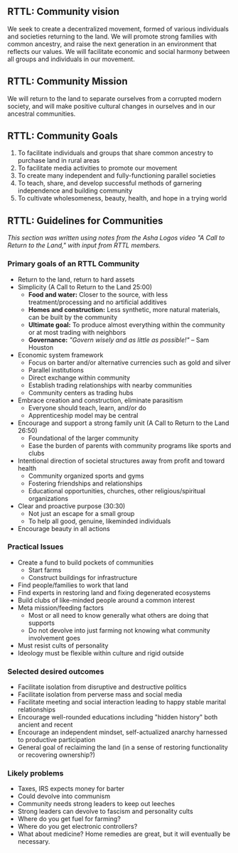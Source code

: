 ## RTTL: Community vision 
We seek to create a decentralized movement, formed of various individuals and societies returning to the land. We will promote strong families with common ancestry, and raise the next generation in an environment that reflects our values. We will facilitate economic and social harmony between all groups and individuals in our movement. 

## RTTL: Community Mission 
We will return to the land to separate ourselves from a corrupted modern society, and will make positive cultural changes in ourselves and in our ancestral communities.

## RTTL: Community Goals 
1. To facilitate individuals and groups that share common ancestry to purchase land in rural areas
2. To facilitate media activities to promote our movement 
3. To create many independent and fully-functioning parallel societies
4. To teach, share, and develop successful methods of garnering independence and building community 
5. To cultivate wholesomeness, beauty, health, and hope in a trying world

## RTTL: Guidelines for Communities
*This section was written using notes from the Asha Logos video "A Call to Return to the Land," with input from RTTL members.*  

### Primary goals of an RTTL Community
* Return to the land, return to hard assets
* Simplicity (A Call to Return to the Land 25:00)  
     * **Food and water:** Closer to the source, with less treatment/processing and no artificial additives
     * **Homes and construction:** Less synthetic, more natural materials, can be built by the community
     * **Ultimate goal:** To produce almost everything within the community or at most trading with neighbors
     * **Governance:** *"Govern wisely and as little as possible!"* – Sam Houston
* Economic system framework
     * Focus on barter and/or alternative currencies such as gold and silver
     * Parallel institutions
     * Direct exchange within community
     * Establish trading relationships with nearby communities
     * Community centers as trading hubs 
* Embrace creation and construction, eliminate parasitism
     * Everyone should teach, learn, and/or do
     * Apprenticeship model may be central
* Encourage and support a strong family unit (A Call to Return to the Land 26:50)
     * Foundational of the larger community
     * Ease the burden of parents with community programs like sports and clubs
* Intentional direction of societal structures away from profit and toward health
     * Community organized sports and gyms
     * Fostering friendships and relationships
     * Educational opportunities, churches, other religious/spiritual organizations
* Clear and proactive purpose (30:30)
     * Not just an escape for a small group
     * To help all good, genuine, likeminded individuals
* Encourage beauty in all actions
   
### Practical Issues  
  
* Create a fund to build pockets of communities
     * Start farms
     * Construct buildings for infrastructure
* Find people/families to work that land
* Find experts in restoring land and fixing degenerated ecosystems
* Build clubs of like-minded people around a common interest
* Meta mission/feeding factors
     * Most or all need to know generally what others are doing that supports
     * Do not devolve into just farming not knowing what community involvement goes
* Must resist cults of personality
* Ideology must be flexible within culture and rigid outside

  
### Selected desired outcomes
* Facilitate isolation from disruptive and destructive politics
* Facilitate isolation from perverse mass and social media
* Facilitate meeting and social interaction leading to happy stable marital relationships
* Encourage well-rounded educations including "hidden history" both ancient and recent
* Encourage an independent mindset, self-actualized anarchy harnessed to productive participation
* General goal of reclaiming the land (in a sense of restoring functionality or recovering ownership?)
  
    
### Likely problems
* Taxes, IRS expects money for barter
* Could devolve into communism
* Community needs strong leaders to keep out leeches
* Strong leaders can devolve to fascism and personality cults
* Where do you get fuel for farming?
* Where do you get electronic controllers?
* What about medicine? Home remedies are great, but it will eventually be necessary.


